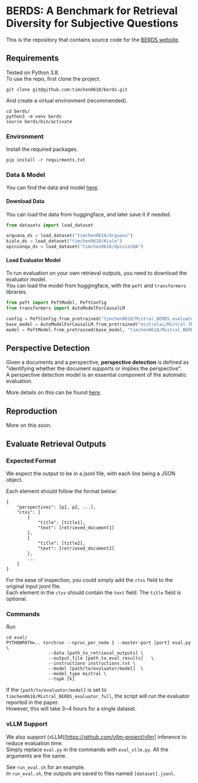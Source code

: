# BERDS: A Benchmark for Retrieval Diversity for Subjective Questions

This is the repository that contains source code for the [BERDS website](https://timchen0618.github.io/berds/).


## Requirements 
Tested on Python 3.8.  
To use the repo, first clone the project. 
```shell
git clone git@github.com:timchen0618/berds.git
```

And create a virtual environment (recommended).  
```shell
cd berds/
python3 -m venv berds
source berds/bin/activate
```

### Environment
Install the required packages.  
```shell
pip install -r requirments.txt
```

### Data & Model
You can find the data and model [here](https://huggingface.co/collections/timchen0618/berds-66e8a20cd683a3f4e54d0b62).  

#### Download Data
You can load the data from huggingface, and later save it if needed.  
```python
from datasets import load_dataset

arguana_ds = load_dataset("timchen0618/Arguana")
kialo_ds = load_dataset("timchen0618/Kialo")
opinionqa_ds = load_dataset("timchen0618/OpinionQA")

```

#### Load Evaluator Model
To run evaluation on your own retrieval outputs, you need to download the evaluator model.  
You can load the model from huggingface, with the `peft` and `transformers` libraries.  
```python
from peft import PeftModel, PeftConfig
from transformers import AutoModelForCausalLM

config = PeftConfig.from_pretrained("timchen0618/Mistral_BERDS_evaluator")
base_model = AutoModelForCausalLM.from_pretrained("mistralai/Mistral-7B-Instruct-v0.2")
model = PeftModel.from_pretrained(base_model, "timchen0618/Mistral_BERDS_evaluator")
```


## Perspective Detection
Given a documents and a perspective, **perspective detection** is defined as "identifying whether the document supports or implies the perspective".  
A perspective detection model is an essential component of the automatic evaluation.  

More details on this can be found [here](perspective_detection/README.md). 


## Reproduction
More on this soon. 

## Evaluate Retrieval Outputs
### Expected Format
We expect the output to be in a jsonl file, with each line being a JSON object.  

Each element should follow the format below: 
```
{
    "perspectives": [p1, p2, ...],
    "ctxs": [
        {
            "title": [title1],
            "text": [retrieved_document1]
        },
        {
            "title": [title2],
            "text": [retrieved_document2]
        },
        ...
    ]
}
```

For the ease of inspection, you could simply add the `ctxs` field to the original input jsonl file.  
Each element in the `ctxs` should contain the `text` field. The `title` field is optional.  

### Commands
Run 
```shell
cd eval/
PYTHONPATH=.. torchrun --nproc_per_node 1 --master-port [port] eval.py \
                --data [path_to_retrieval_outputs] \
                --output_file [path_to_eval_results]   \
                --instructions instructions.txt \
                --model [path/to/evaluator/model]  \
                --model_type mistral \
                --topk [k]
```
If the `[path/to/evaluator/model]` is set to `timchen0618/Mistral_BERDS_evaluator_full`, the script will run the evaluator reported in the paper.   
However, this will take 3~4 hours for a single dataset.  

### vLLM Support
We also support (vLLM)[https://github.com/vllm-project/vllm] inference to reduce evaluation time.  
Simply replace `eval.py` in the commands with `eval_vllm.py`. All the arguments are the same.  

See `run_eval.sh` for an example.   
In `run_eval.sh`, the outputs are saved to files named `[dataset].jsonl`.  

